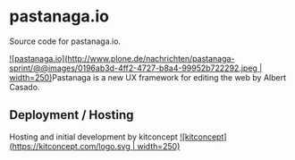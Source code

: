 # pastanaga.io

Source code for pastanaga.io.

[![pastanaga.io](http://www.plone.de/nachrichten/pastanaga-sprint/@@images/0196ab3d-4ff2-4727-b8a4-99952b722292.jpeg | width=250)](https://pastanaga.io)Pastanaga is a new UX framework for editing the web by Albert Casado.

## Deployment / Hosting

Hosting and initial development by kitconcept
[![kitconcept](https://kitconcept.com/logo.svg | width=250)](https://kitconcept.com)
